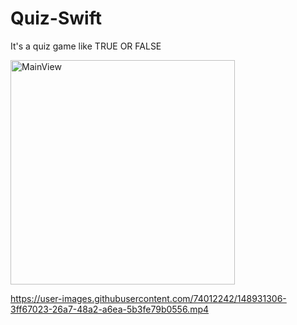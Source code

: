 # Quiz-Swift
It's a quiz game like TRUE OR FALSE

<img width="359" alt="MainView" src="https://user-images.githubusercontent.com/74012242/148930950-4f2f9b59-3dab-4790-a6f1-bc99c566cf39.png">




https://user-images.githubusercontent.com/74012242/148931306-3ff67023-26a7-48a2-a6ea-5b3fe79b0556.mp4


